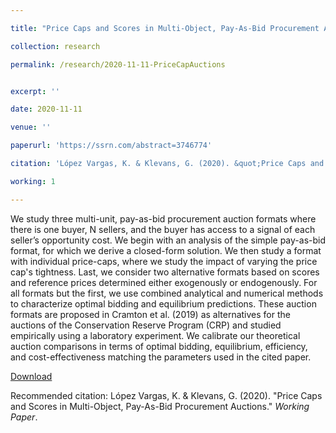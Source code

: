 ```yaml
---

title: "Price Caps and Scores in Multi-Object, Pay-As-Bid Procurement Auctions"

collection: research

permalink: /research/2020-11-11-PriceCapAuctions


excerpt: ''

date: 2020-11-11

venue: ''

paperurl: 'https://ssrn.com/abstract=3746774'

citation: 'López Vargas, K. & Klevans, G. (2020). &quot;Price Caps and Scores in Multi-Object, Pay-As-Bid Procurement Auctions.&quot; <i>Working Paper</i>.'

working: 1

---
```

We study three multi-unit, pay-as-bid procurement auction formats where there is one buyer, N sellers, and the buyer has access to a signal of each seller’s opportunity cost. We begin with an analysis of the simple pay-as-bid format, for which we derive a closed-form solution. We then study a format with individual price-caps, where we study the impact of varying the price cap's tightness. Last, we consider two alternative formats based on scores and reference prices determined either exogenously or endogenously. For all formats but the first, we use combined analytical and numerical methods to characterize optimal bidding and equilibrium predictions. These auction formats are proposed in Cramton et al. (2019) as alternatives for the auctions of the Conservation Reserve Program (CRP) and studied empirically using a laboratory experiment. We calibrate our theoretical auction comparisons in terms of optimal bidding, equilibrium, efficiency, and cost-effectiveness matching the parameters used in the cited paper.

[Download](https://ssrn.com/abstract=3746774)

Recommended citation: López Vargas, K. & Klevans, G. (2020). &quot;Price Caps and Scores in Multi-Object, Pay-As-Bid Procurement Auctions.&quot; <i>Working Paper</i>.
